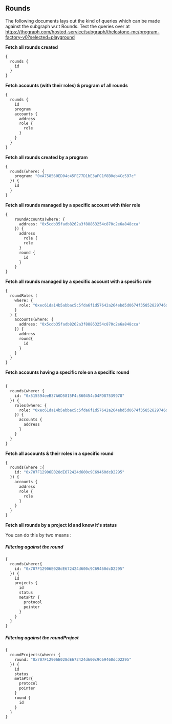 ## Rounds

The following documents lays out the kind of queries which can be made against the subgraph w.r.t Rounds.
Test the queries over at https://thegraph.com/hosted-service/subgraph/thelostone-mc/program-factory-v0?selected=playground

**Fetch all rounds created**

```graphql
{
  rounds {
    id
  }
}
```

**Fetch accounts (with their roles) & program of all rounds**

```graphql
{
  rounds {
    id
    program
    accounts {
      address
      role {
        role
      }
    }
  }
}
```

**Fetch all rounds created by a program**

```graphql
{
  rounds(where: {
    program: "0xA758560ED04c45FE77D1bE3aFC1f8B0eb4Cc597c"
  }) {
    id
  }
}
```


**Fetch all rounds managed by a specific account with thier role**

```graphql
{
    roundAccounts(where: {
      address: "0x5cdb35fadb8262a3f88863254c870c2e6a848cca"
    }) {
      address
    	role {
        role
      }
      round {
        id
      }
    }
}
```

**Fetch all rounds managed by a specific account with a specific role**

```graphql
{
  roundRoles (
    where: {
      role: "0xec61da14b5abbac5c5fda6f1d57642a264ebd5d0674f35852829746dfb8174a5"
    }
  ) {
    accounts(where: {
      address: "0x5cdb35fadb8262a3f88863254c870c2e6a848cca"
    }) {
      address
      round{
        id
      }
    }
  }
}
```

**Fetch accounts having a specific role on a specific round**

```graphql

{
  rounds(where: {
    id: "0x515594eeB37A6D5815F4c860454cD4FD87539978"
  }) {
  	roles(where: {
      role: "0xec61da14b5abbac5c5fda6f1d57642a264ebd5d0674f35852829746dfb8174a5"
    }) {
      accounts {
        address
      }
    }
  }
}
```


**Fetch all accounts & their roles in a specific round**
```graphql
{
  rounds(where :{
    id: "0x707F12906E028dE672424d600c9C69460dcD2295"
  }) {
    accounts {
      address
      role {
        role
      }
    }
  }
}
```

**Fetch all rounds by a project id and know it's status**

You can do this by two means :
##### Filtering against the round

```graphql
{
  rounds(where:{
    id: "0x707F12906E028dE672424d600c9C69460dcD2295"
  }) {
    id
    projects {
      id
      status
      metaPtr {
        protocol
        pointer
      }
    }
  }
}
```

##### Filtering against the roundProject


```graphql
{
  roundProjects(where: {
    round: "0x707F12906E028dE672424d600c9C69460dcD2295"
  }) {
    id
    status
    metaPtr{
      protocol
      pointer
    }
    round {
      id
    }
  }
}
```